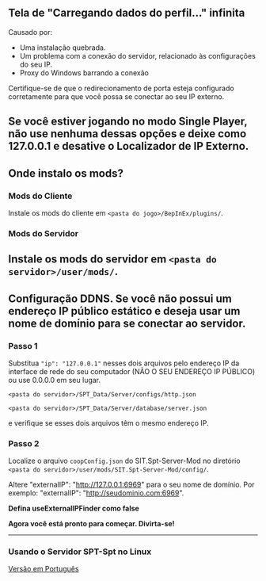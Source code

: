 ## Tela de "Carregando dados do perfil..." infinita

Causado por:
- Uma instalação quebrada.
- Um problema com a conexão do servidor, relacionado às configurações do seu IP.
- Proxy do Windows barrando a conexão

Certifique-se de que o redirecionamento de porta esteja configurado corretamente para que você possa se conectar ao seu IP externo.

Se você estiver jogando no modo Single Player, não use nenhuma dessas opções e deixe como 127.0.0.1 e desative o Localizador de IP Externo.
---

## Onde instalo os mods?

### Mods do Cliente
Instale os mods do cliente em `<pasta do jogo>/BepInEx/plugins/`.

### Mods do Servidor
Instale os mods do servidor em `<pasta do servidor>/user/mods/`.
---

## Configuração DDNS. Se você não possui um endereço IP público estático e deseja usar um nome de domínio para se conectar ao servidor.

### Passo 1
Substitua `"ip": "127.0.0.1"` nesses dois arquivos pelo endereço IP da interface de rede do seu computador (NÃO O SEU ENDEREÇO IP PÚBLICO) 
ou use 0.0.0.0 em seu lugar.

`<pasta do servidor>/SPT_Data/Server/configs/http.json`

`<pasta do servidor>/SPT_Data/Server/database/server.json`

e verifique se esses dois arquivos têm o mesmo endereço IP.

### Passo 2
Localize o arquivo `coopConfig.json` do SIT.Spt-Server-Mod no diretório `<pasta do servidor>/user/mods/SIT.Spt-Server-Mod/config/`.

Altere "externalIP": "http://127.0.0.1:6969" para o seu nome de domínio. Por exemplo: "externalIP": "http://seudominio.com:6969".

__Defina useExternalIPFinder como false__

__Agora você está pronto para começar. Divirta-se!__

---

### Usando o Servidor SPT-Spt no Linux
[Versão em Português](../po/Guides/Run-Server-on-Linux-Portuguese.md)
